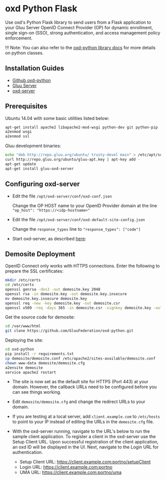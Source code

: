 # oxd Python Flask

Use oxd's Python Flask library to send users from a Flask application to your Gluu Server OpenID Connect Provider (OP) for dynamic enrollment, single sign-on (SSO), strong authentication, and access management policy enforcement. 

!!! Note:
    You can also refer to the [oxd-python library docs](../../languages/python/index.md) for more details on python classes.

## Installation Guides

- [Github oxd-python](https://github.com/GluuFederation/oxd-python)
- [Gluu Server](https://gluu.org/docs/ce/3.1.1/installation-guide/install/)
- [oxd-server](../../../install/index.md)


## Prerequisites

Ubuntu 14.04 with some basic utilities listed below:

```bash
apt-get install apache2 libapache2-mod-wsgi python-dev git python-pip
a2enmod wsgi
a2enmod ssl
```

Gluu development binaries:

```bash
echo "deb http://repo.gluu.org/ubuntu/ trusty-devel main" > /etc/apt/sources.list.d/gluu-devel-repo.list
curl http://repo.gluu.org/ubuntu/gluu-apt.key | apt-key add -
apt-get update
apt-get install gluu-oxd-server
```

## Configuring oxd-server

- Edit the file `/opt/oxd-server/conf/oxd-conf.json` 

    Change the OP HOST name to your OpenID Provider domain at the line `"op_host": "https://<idp-hostname>"`

- Edit the file `/opt/oxd-server/conf/oxd-default-site-config.json`

    Change the `response_types` line to `"response_types": ["code"]`
- Start oxd-server, as described [here](../../../install/index.md):
<!--
- To start oxd-server, run the following command:

```bash
/etc/init.d/oxd-server start
```
-->

## Demosite Deployment

OpenID Connect only works with HTTPS connections. Enter the following to prepare the SSL certificates:

```bash
mkdir /etc/certs
cd /etc/certs
openssl genrsa -des3 -out demosite.key 2048
openssl rsa -in demosite.key -out demosite.key.insecure
mv demosite.key.insecure demosite.key
openssl req -new -key demosite.key -out demosite.csr
openssl x509 -req -days 365 -in demosite.csr -signkey demosite.key -out demosite.crt
```

Get the source code for demosite:

```bash
cd /var/www/html
git clone https://github.com/GluuFederation/oxd-python.git
```

Deploying the site:

```bash
cd oxd-python
pip install -r requirements.txt
cp demosite/demosite.conf /etc/apache2/sites-available/demosite.conf
chown www-data demosite/demosite.cfg
a2ensite demosite
service apache2 restart
```

- The site is now set as the default site for HTTPS (Port 443) at your domain. However, the callback URLs need to be configured before you can see things working. 

- Edit `demosite/demosite.cfg` and change the redirect URLs to your domain. 

- If you are testing at a local server, add `client.example.com` to `/etc/hosts` to point to your
IP instead of editing the URLs in the `demosite.cfg` file.

- With the oxd-server running, navigate to the URL's below to run the sample client application. To register a client in the oxd-server use the Setup Client URL. Upon successful registration of the client application, an oxd ID will be displayed in the UI. Next, navigate to the Login URL for authentication.
    - Setup Client URL: https://client.example.com:portno/setupClient
    - Login URL: https://client.example.com:portno
    - UMA URL: https://client.example.com:portno/uma
